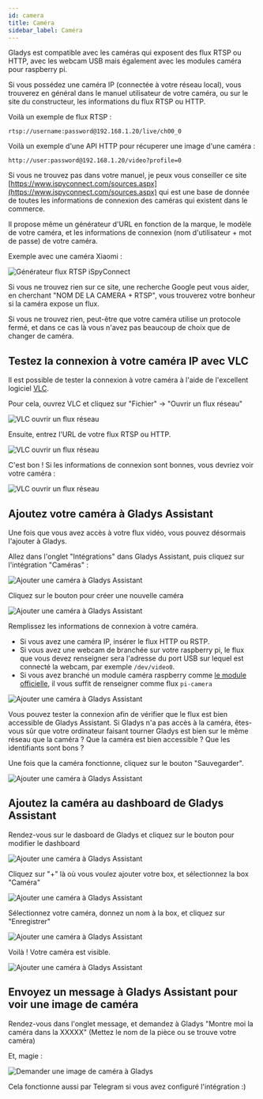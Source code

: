 ```yaml
---
id: camera
title: Caméra
sidebar_label: Caméra
---
```


Gladys est compatible avec les caméras qui exposent des flux RTSP ou HTTP, avec les webcam USB mais également avec les modules caméra pour raspberry pi.

Si vous possédez une caméra IP (connectée à votre réseau local), vous trouverez en général dans le manuel utilisateur de votre caméra, ou sur le site du constructeur, les informations du flux RTSP ou HTTP.

Voilà un exemple de flux RTSP :

```
rtsp://username:password@192.168.1.20/live/ch00_0
```

Voilà un exemple d'une API HTTP pour récuperer une image d'une caméra :

```
http://user:password@192.168.1.20/video?profile=0
```

Si vous ne trouvez pas dans votre manuel, je peux vous conseiller ce site [https://www.ispyconnect.com/sources.aspx](https://www.ispyconnect.com/sources.aspx) qui est une base de donnée de toutes les informations de connexion des caméras qui existent dans le commerce.

Il propose même un générateur d'URL en fonction de la marque, le modèle de votre caméra, et les informations de connexion (nom d'utilisateur + mot de passe) de votre caméra.

Exemple avec une caméra Xiaomi :

![Générateur flux RTSP iSpyConnect](/fr/img/docs/configuration/camera/camera-ispy.png)

Si vous ne trouvez rien sur ce site, une recherche Google peut vous aider, en cherchant "NOM DE LA CAMERA + RTSP", vous trouverez votre bonheur si la caméra expose un flux.

Si vous ne trouvez rien, peut-être que votre caméra utilise un protocole fermé, et dans ce cas là vous n'avez pas beaucoup de choix que de changer de caméra.

## Testez la connexion à votre caméra IP avec VLC

Il est possible de tester la connexion à votre caméra à l'aide de l'excellent logiciel [VLC](https://www.videolan.org/vlc/index.fr.html).

Pour cela, ouvrez VLC et cliquez sur "Fichier" -> "Ouvrir un flux réseau"

![VLC ouvrir un flux réseau](/fr/img/docs/configuration/camera/camera-vlc-step-1.png)

Ensuite, entrez l'URL de votre flux RTSP ou HTTP.

![VLC ouvrir un flux réseau](/fr/img/docs/configuration/camera/camera-vlc-step-2.png)

C'est bon ! Si les informations de connexion sont bonnes, vous devriez voir votre caméra :

![VLC ouvrir un flux réseau](/fr/img/docs/configuration/camera/camera-vlc-step-3.png)

## Ajoutez votre caméra à Gladys Assistant

Une fois que vous avez accès à votre flux vidéo, vous pouvez désormais l'ajouter à Gladys.

Allez dans l'onglet "Intégrations" dans Gladys Assistant, puis cliquez sur l'intégration "Caméras" :

![Ajouter une caméra à Gladys Assistant](/fr/img/docs/configuration/camera/camera-step-1.png)

Cliquez sur le bouton pour créer une nouvelle caméra

![Ajouter une caméra à Gladys Assistant](/fr/img/docs/configuration/camera/camera-step-2.png)

Remplissez les informations de connexion à votre caméra. 
 - Si vous avez une caméra IP, insérer le flux HTTP ou RSTP. 
 - Si vous avez une webcam de branchée sur votre raspberry pi, le flux que vous devez renseigner sera l'adresse du port USB sur lequel est connecté la webcam, par exemple ``` /dev/video0 ```. 
 - Si vous avez branché un module caméra raspberry comme [le module officielle](https://www.raspberrypi.org/documentation/hardware/camera/), il vous suffit de renseigner comme flux ``` pi-camera ```

![Ajouter une caméra à Gladys Assistant](/fr/img/docs/configuration/camera/camera-step-3.png)

Vous pouvez tester la connexion afin de vérifier que le flux est bien accessible de Gladys Assistant. Si Gladys n'a pas accès à la caméra, êtes-vous sûr que votre ordinateur faisant tourner Gladys est bien sur le même réseau que la caméra ? Que la caméra est bien accessible ? Que les identifiants sont bons ?

Une fois que la caméra fonctionne, cliquez sur le bouton "Sauvegarder".

![Ajouter une caméra à Gladys Assistant](/fr/img/docs/configuration/camera/camera-step-4.png)

## Ajoutez la caméra au dashboard de Gladys Assistant

Rendez-vous sur le dasboard de Gladys et cliquez sur le bouton pour modifier le dashboard

![Ajouter une caméra à Gladys Assistant](/fr/img/docs/configuration/camera/camera-step-5.png)

Cliquez sur "+" là où vous voulez ajouter votre box, et sélectionnez la box "Caméra"

![Ajouter une caméra à Gladys Assistant](/fr/img/docs/configuration/camera/camera-step-6.png)

Sélectionnez votre caméra, donnez un nom à la box, et cliquez sur "Enregistrer"

![Ajouter une caméra à Gladys Assistant](/fr/img/docs/configuration/camera/camera-step-7.png)

Voilà ! Votre caméra est visible.

![Ajouter une caméra à Gladys Assistant](/fr/img/docs/configuration/camera/camera-step-8.png)

## Envoyez un message à Gladys Assistant pour voir une image de caméra

Rendez-vous dans l'onglet message, et demandez à Gladys "Montre moi la caméra dans la XXXXX" (Mettez le nom de la pièce ou se trouve votre caméra)

Et, magie :

![Demander une image de caméra à Gladys](/fr/img/docs/configuration/camera/chat-camera-fr.png)

Cela fonctionne aussi par Telegram si vous avez configuré l'intégration :)
